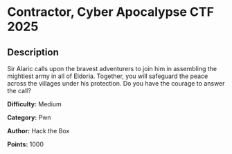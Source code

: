 # Contractor, Cyber Apocalypse CTF 2025

## Description

Sir Alaric calls upon the bravest adventurers to join him in assembling the mightiest army in all of Eldoria. Together, you will safeguard the peace across the villages under his protection. Do you have the courage to answer the call?

**Difficulty:** Medium

**Category:** Pwn

**Author:** Hack the Box

**Points:** 1000
